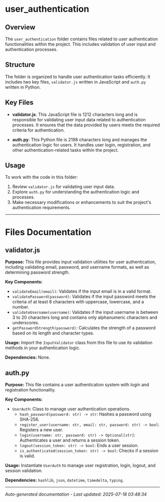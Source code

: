 # user_authentication

## Overview
The `user_authentication` folder contains files related to user authentication functionalities within the project. This includes validation of user input and authentication processes.

## Structure
The folder is organized to handle user authentication tasks efficiently. It includes two key files, `validator.js` written in JavaScript and `auth.py` written in Python.

## Key Files
- **validator.js**: This JavaScript file is 1212 characters long and is responsible for validating user input data related to authentication processes. It ensures that the data provided by users meets the required criteria for authentication.
  
- **auth.py**: This Python file is 2198 characters long and manages the authentication logic for users. It handles user login, registration, and other authentication-related tasks within the project.

## Usage
To work with the code in this folder:
1. Review `validator.js` for validating user input data.
2. Explore `auth.py` for understanding the authentication logic and processes.
3. Make necessary modifications or enhancements to suit the project's authentication requirements.

---

# Files Documentation

## validator.js

**Purpose:** This file provides input validation utilities for user authentication, including validating email, password, and username formats, as well as determining password strength.

**Key Components:**
- `validateEmail(email)`: Validates if the input email is in a valid format.
- `validatePassword(password)`: Validates if the input password meets the criteria of at least 8 characters with uppercase, lowercase, and a number.
- `validateUsername(username)`: Validates if the input username is between 3 to 20 characters long and contains only alphanumeric characters and underscores.
- `getPasswordStrength(password)`: Calculates the strength of a password based on its length and character types.

**Usage:** Import the `InputValidator` class from this file to use its validation methods in your authentication logic.

**Dependencies:** None.

## auth.py

**Purpose:** This file contains a user authentication system with login and registration functionality.

**Key Components:**
- `UserAuth`: Class to manage user authentication operations.
  - `hash_password(password: str) -> str`: Hashes a password using SHA-256.
  - `register_user(username: str, email: str, password: str) -> bool`: Registers a new user.
  - `login(username: str, password: str) -> Optional[str]`: Authenticates a user and returns a session token.
  - `logout(session_token: str) -> bool`: Ends a user session.
  - `is_authenticated(session_token: str) -> bool`: Checks if a session is valid.

**Usage:** Instantiate `UserAuth` to manage user registration, login, logout, and session validation.

**Dependencies:** `hashlib`, `json`, `datetime`, `timedelta`, `typing`.

---
*Auto-generated documentation - Last updated: 2025-07-18 03:48:34*

